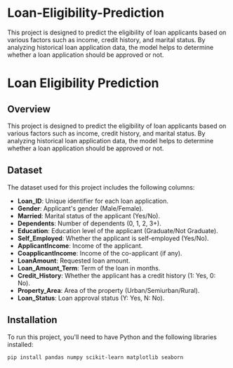 # Loan-Eligibility-Prediction
This project is designed to predict the eligibility of loan applicants based on various factors such as income, credit history, and marital status. By analyzing historical loan application data, the model helps to determine whether a loan application should be approved or not.
# Loan Eligibility Prediction

## Overview
This project is designed to predict the eligibility of loan applicants based on various factors such as income, credit history, and marital status. By analyzing historical loan application data, the model helps to determine whether a loan application should be approved or not.

## Dataset
The dataset used for this project includes the following columns:
- **Loan_ID**: Unique identifier for each loan application.
- **Gender**: Applicant's gender (Male/Female).
- **Married**: Marital status of the applicant (Yes/No).
- **Dependents**: Number of dependents (0, 1, 2, 3+).
- **Education**: Education level of the applicant (Graduate/Not Graduate).
- **Self_Employed**: Whether the applicant is self-employed (Yes/No).
- **ApplicantIncome**: Income of the applicant.
- **CoapplicantIncome**: Income of the co-applicant (if any).
- **LoanAmount**: Requested loan amount.
- **Loan_Amount_Term**: Term of the loan in months.
- **Credit_History**: Whether the applicant has a credit history (1: Yes, 0: No).
- **Property_Area**: Area of the property (Urban/Semiurban/Rural).
- **Loan_Status**: Loan approval status (Y: Yes, N: No).

## Installation
To run this project, you'll need to have Python and the following libraries installed:

```bash
pip install pandas numpy scikit-learn matplotlib seaborn
```

